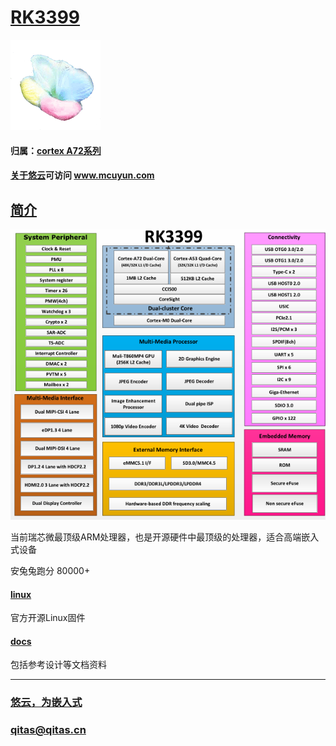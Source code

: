 ﻿# [RK3399](https://github.com/mcuyun/RK3399) 

[![sites](mcuyun/mcuyun.png)](http://www.mcuyun.com)

#### 归属：[cortex A72系列](https://github.com/mcuyun/CA72)
#### [关于悠云](https://github.com/mcuyun/whyme)可访问 www.mcuyun.com

## [简介](https://github.com/mcuyun/RK3399/wiki)

[![sites](docs/block.png)](docs)

当前瑞芯微最顶级ARM处理器，也是开源硬件中最顶级的处理器，适合高端嵌入式设备

安兔兔跑分 80000+ 

#### [linux](https://github.com/rockchip-linux/kernel.git)

官方开源Linux固件

#### [docs](https://github.com/mcuyun/RK3399/wiki)

包括参考设计等文档资料



---

###  [悠云，为嵌入式](http://www.mcuyun.com)   
###  qitas@qitas.cn

